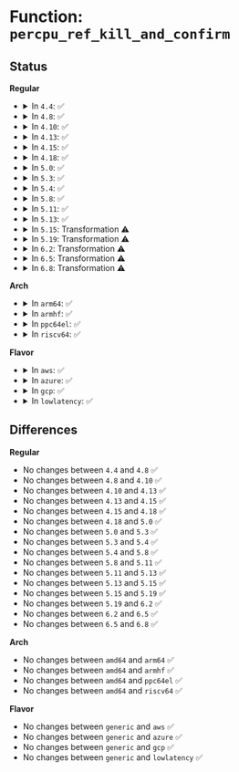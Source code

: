 # Function: <code>percpu_ref_kill_and_confirm</code>

## Status
<b>Regular</b>
<ul>
<li>
<details>
<summary>In <code>4.4</code>: ✅</summary>

```c
void percpu_ref_kill_and_confirm(struct percpu_ref *ref, percpu_ref_func_t *confirm_kill);
```

**Collision:** Unique Global

**Inline:** No

**Transformation:** False

**Instances:**

```
In lib/percpu-refcount.c (ffffffff813ff310)
Location: lib/percpu-refcount.c:299
Inline: False
Direct callers:
  - kernel/cgroup.c:kill_css
  - kernel/cgroup.c:kill_css
  - kernel/cgroup.c:cgroup_release_root
  - mm/backing-dev.c:cgwb_kill
  - fs/aio.c:kill_ioctx
  - fs/aio.c:free_ioctx_users
  - block/partition-generic.c:delete_partition
```
**Symbols:**

```
ffffffff813ff310-ffffffff813ff399: percpu_ref_kill_and_confirm (STB_GLOBAL)
```
</details>
</li>
<li>
<details>
<summary>In <code>4.8</code>: ✅</summary>

```c
void percpu_ref_kill_and_confirm(struct percpu_ref *ref, percpu_ref_func_t *confirm_kill);
```

**Collision:** Unique Global

**Inline:** No

**Transformation:** False

**Instances:**

```
In lib/percpu-refcount.c (ffffffff814469f0)
Location: lib/percpu-refcount.c:299
Inline: False
Direct callers:
  - kernel/cgroup.c:kill_css
  - kernel/cgroup.c:kill_css
  - kernel/cgroup.c:cgroup_kill_sb
  - mm/backing-dev.c:cgwb_kill
  - fs/aio.c:kill_ioctx
  - fs/aio.c:free_ioctx_users
  - block/partition-generic.c:delete_partition
```
**Symbols:**

```
ffffffff814469f0-ffffffff81446a71: percpu_ref_kill_and_confirm (STB_GLOBAL)
```
</details>
</li>
<li>
<details>
<summary>In <code>4.10</code>: ✅</summary>

```c
void percpu_ref_kill_and_confirm(struct percpu_ref *ref, percpu_ref_func_t *confirm_kill);
```

**Collision:** Unique Global

**Inline:** No

**Transformation:** False

**Instances:**

```
In lib/percpu-refcount.c (ffffffff814651d0)
Location: lib/percpu-refcount.c:309
Inline: False
Direct callers:
  - kernel/cgroup.c:kill_css
  - kernel/cgroup.c:kill_css
  - kernel/cgroup.c:cgroup_kill_sb
  - mm/backing-dev.c:cgwb_kill
  - fs/aio.c:kill_ioctx
  - fs/aio.c:free_ioctx_users
  - block/partition-generic.c:delete_partition
```
**Symbols:**

```
ffffffff814651d0-ffffffff81465275: percpu_ref_kill_and_confirm (STB_GLOBAL)
```
</details>
</li>
<li>
<details>
<summary>In <code>4.13</code>: ✅</summary>

```c
void percpu_ref_kill_and_confirm(struct percpu_ref *ref, percpu_ref_func_t *confirm_kill);
```

**Collision:** Unique Global

**Inline:** No

**Transformation:** False

**Instances:**

```
In lib/percpu-refcount.c (ffffffff8146a2d0)
Location: lib/percpu-refcount.c:326
Inline: False
Direct callers:
  - kernel/cgroup/cgroup.c:kill_css
  - kernel/cgroup/cgroup.c:kill_css
  - kernel/cgroup/cgroup.c:cgroup_kill_sb
  - mm/backing-dev.c:cgwb_kill
  - fs/aio.c:kill_ioctx
  - fs/aio.c:free_ioctx_users
  - block/partition-generic.c:delete_partition
```
**Symbols:**

```
ffffffff8146a2d0-ffffffff8146a369: percpu_ref_kill_and_confirm (STB_GLOBAL)
```
</details>
</li>
<li>
<details>
<summary>In <code>4.15</code>: ✅</summary>

```c
void percpu_ref_kill_and_confirm(struct percpu_ref *ref, percpu_ref_func_t *confirm_kill);
```

**Collision:** Unique Global

**Inline:** No

**Transformation:** False

**Instances:**

```
In lib/percpu-refcount.c (ffffffff814965c0)
Location: lib/percpu-refcount.c:326
Inline: False
Direct callers:
  - kernel/cgroup/cgroup.c:cgroup_destroy_locked
  - kernel/cgroup/cgroup.c:kill_css
  - kernel/cgroup/cgroup.c:kill_css
  - kernel/cgroup/cgroup.c:cgroup_kill_sb
  - mm/backing-dev.c:cgwb_kill
  - mm/hmm.c:hmm_devmem_ref_kill
  - fs/aio.c:kill_ioctx
  - fs/aio.c:free_ioctx_users
  - block/partition-generic.c:delete_partition
```
**Symbols:**

```
ffffffff814965c0-ffffffff81496661: percpu_ref_kill_and_confirm (STB_GLOBAL)
```
</details>
</li>
<li>
<details>
<summary>In <code>4.18</code>: ✅</summary>

```c
void percpu_ref_kill_and_confirm(struct percpu_ref *ref, percpu_ref_func_t *confirm_kill);
```

**Collision:** Unique Global

**Inline:** No

**Transformation:** False

**Instances:**

```
In lib/percpu-refcount.c (ffffffff814cb820)
Location: lib/percpu-refcount.c:328
Inline: False
Direct callers:
  - kernel/cgroup/cgroup.c:cgroup_destroy_locked
  - kernel/cgroup/cgroup.c:kill_css
  - kernel/cgroup/cgroup.c:kill_css
  - kernel/cgroup/cgroup.c:cgroup_kill_sb
  - mm/backing-dev.c:cgwb_kill
  - mm/hmm.c:hmm_devmem_ref_kill
  - fs/aio.c:kill_ioctx
  - fs/aio.c:free_ioctx_users
  - block/partition-generic.c:delete_partition
```
**Symbols:**

```
ffffffff814cb820-ffffffff814cb8c1: percpu_ref_kill_and_confirm (STB_GLOBAL)
```
</details>
</li>
<li>
<details>
<summary>In <code>5.0</code>: ✅</summary>

```c
void percpu_ref_kill_and_confirm(struct percpu_ref *ref, percpu_ref_func_t *confirm_kill);
```

**Collision:** Unique Global

**Inline:** No

**Transformation:** False

**Instances:**

```
In lib/percpu-refcount.c (ffffffff814e0570)
Location: lib/percpu-refcount.c:328
Inline: False
Direct callers:
  - kernel/cgroup/cgroup.c:cgroup_destroy_locked
  - kernel/cgroup/cgroup.c:kill_css
  - kernel/cgroup/cgroup.c:kill_css
  - kernel/cgroup/cgroup.c:cgroup_kill_sb
  - mm/backing-dev.c:cgwb_kill
  - mm/hmm.c:hmm_devmem_ref_kill
  - fs/aio.c:kill_ioctx
  - fs/aio.c:free_ioctx_users
  - block/partition-generic.c:delete_partition
  - block/blk-cgroup.c:blkg_destroy
```
**Symbols:**

```
ffffffff814e0570-ffffffff814e0611: percpu_ref_kill_and_confirm (STB_GLOBAL)
```
</details>
</li>
<li>
<details>
<summary>In <code>5.3</code>: ✅</summary>

```c
void percpu_ref_kill_and_confirm(struct percpu_ref *ref, percpu_ref_func_t *confirm_kill);
```

**Collision:** Unique Global

**Inline:** No

**Transformation:** False

**Instances:**

```
In lib/percpu-refcount.c (ffffffff8150c510)
Location: lib/percpu-refcount.c:338
Inline: False
Direct callers:
  - kernel/cgroup/cgroup.c:cgroup_destroy_locked
  - kernel/cgroup/cgroup.c:kill_css
  - kernel/cgroup/cgroup.c:kill_css
  - kernel/cgroup/cgroup.c:cgroup_kill_sb
  - kernel/bpf/cgroup.c:cgroup_bpf_offline
  - kernel/bpf/cgroup.c:cgroup_bpf_offline
  - mm/backing-dev.c:cgwb_kill
  - mm/slab_common.c:kmemcg_cache_deactivate_after_rcu
  - fs/aio.c:kill_ioctx
  - fs/aio.c:free_ioctx_users
  - fs/io_uring.c:__io_uring_register
  - fs/io_uring.c:io_ring_ctx_wait_and_kill
  - block/blk-mq.c:blk_freeze_queue_start
  - block/partition-generic.c:delete_partition
  - block/blk-cgroup.c:blkg_destroy
```
**Symbols:**

```
ffffffff8150c510-ffffffff8150c5b9: percpu_ref_kill_and_confirm (STB_GLOBAL)
```
</details>
</li>
<li>
<details>
<summary>In <code>5.4</code>: ✅</summary>

```c
void percpu_ref_kill_and_confirm(struct percpu_ref *ref, percpu_ref_func_t *confirm_kill);
```

**Collision:** Unique Global

**Inline:** No

**Transformation:** False

**Instances:**

```
In lib/percpu-refcount.c (ffffffff8152a360)
Location: lib/percpu-refcount.c:338
Inline: False
Direct callers:
  - kernel/cgroup/cgroup.c:cgroup_destroy_locked
  - kernel/cgroup/cgroup.c:kill_css
  - kernel/cgroup/cgroup.c:kill_css
  - kernel/cgroup/cgroup.c:cgroup_kill_sb
  - kernel/bpf/cgroup.c:cgroup_bpf_offline
  - kernel/bpf/cgroup.c:cgroup_bpf_offline
  - mm/backing-dev.c:cgwb_kill
  - mm/slab_common.c:kmemcg_cache_deactivate_after_rcu
  - fs/aio.c:kill_ioctx
  - fs/aio.c:free_ioctx_users
  - fs/io_uring.c:__io_uring_register
  - fs/io_uring.c:io_ring_ctx_wait_and_kill
  - block/blk-mq.c:blk_freeze_queue_start
  - block/partition-generic.c:delete_partition
  - block/blk-cgroup.c:blkg_destroy
```
**Symbols:**

```
ffffffff8152a360-ffffffff8152a409: percpu_ref_kill_and_confirm (STB_GLOBAL)
```
</details>
</li>
<li>
<details>
<summary>In <code>5.8</code>: ✅</summary>

```c
void percpu_ref_kill_and_confirm(struct percpu_ref *ref, percpu_ref_func_t *confirm_kill);
```

**Collision:** Unique Global

**Inline:** No

**Transformation:** False

**Instances:**

```
In lib/percpu-refcount.c (ffffffff8158db40)
Location: lib/percpu-refcount.c:339
Inline: False
Direct callers:
  - kernel/cgroup/cgroup.c:cgroup_destroy_locked
  - kernel/cgroup/cgroup.c:cgroup_destroy_locked
  - kernel/cgroup/cgroup.c:cgroup_apply_control_disable
  - kernel/cgroup/cgroup.c:cgroup_kill_sb
  - kernel/bpf/cgroup.c:cgroup_bpf_offline
  - kernel/bpf/cgroup.c:cgroup_bpf_offline
  - mm/backing-dev.c:cgwb_kill
  - mm/slab_common.c:kmemcg_cache_deactivate_after_rcu
  - mm/memremap.c:memremap_pages
  - mm/memremap.c:memunmap_pages
  - fs/aio.c:kill_ioctx
  - fs/aio.c:free_ioctx_users
  - fs/io_uring.c:__io_uring_register
  - fs/io_uring.c:io_ring_ctx_wait_and_kill
  - fs/io_uring.c:__io_sqe_files_update
  - fs/io_uring.c:io_sqe_files_unregister
  - fs/io_uring.c:io_sqe_files_unregister
  - block/blk-mq.c:blk_freeze_queue_start
  - block/partitions/core.c:delete_partition
  - block/blk-cgroup.c:blkg_destroy
```
**Symbols:**

```
ffffffff8158db40-ffffffff8158dbe8: percpu_ref_kill_and_confirm (STB_GLOBAL)
```
</details>
</li>
<li>
<details>
<summary>In <code>5.11</code>: ✅</summary>

```c
void percpu_ref_kill_and_confirm(struct percpu_ref *ref, percpu_ref_func_t *confirm_kill);
```

**Collision:** Unique Global

**Inline:** No

**Transformation:** False

**Instances:**

```
In lib/percpu-refcount.c (ffffffff815aa820)
Location: lib/percpu-refcount.c:375
Inline: False
Direct callers:
  - kernel/cgroup/cgroup.c:cgroup_destroy_locked
  - kernel/cgroup/cgroup.c:cgroup_destroy_locked
  - kernel/cgroup/cgroup.c:cgroup_apply_control_disable
  - kernel/cgroup/cgroup.c:cgroup_kill_sb
  - kernel/bpf/trampoline.c:bpf_tramp_image_put
  - kernel/bpf/trampoline.c:__bpf_tramp_image_put_rcu_tasks
  - kernel/bpf/cgroup.c:cgroup_bpf_offline
  - mm/backing-dev.c:cgwb_kill
  - mm/memcontrol.c:memcg_reparent_objcgs
  - mm/memremap.c:memunmap_pages
  - fs/aio.c:kill_ioctx
  - fs/aio.c:free_ioctx_users
  - fs/io_uring.c:__io_uring_register
  - fs/io_uring.c:io_ring_ctx_wait_and_kill
  - fs/io_uring.c:__io_sqe_files_update
  - fs/io_uring.c:io_sqe_files_unregister
  - fs/io_uring.c:io_sqe_files_unregister
  - block/blk-mq.c:blk_freeze_queue_start
  - block/blk-cgroup.c:blkg_destroy
```
**Symbols:**

```
ffffffff815aa820-ffffffff815aa8d5: percpu_ref_kill_and_confirm (STB_GLOBAL)
```
</details>
</li>
<li>
<details>
<summary>In <code>5.13</code>: ✅</summary>

```c
void percpu_ref_kill_and_confirm(struct percpu_ref *ref, percpu_ref_func_t *confirm_kill);
```

**Collision:** Unique Global

**Inline:** No

**Transformation:** False

**Instances:**

```
In lib/percpu-refcount.c (ffffffff815b5440)
Location: lib/percpu-refcount.c:381
Inline: False
Direct callers:
  - kernel/cgroup/cgroup.c:cgroup_destroy_locked
  - kernel/cgroup/cgroup.c:cgroup_destroy_locked
  - kernel/cgroup/cgroup.c:cgroup_apply_control_disable
  - kernel/cgroup/cgroup.c:cgroup_kill_sb
  - kernel/bpf/trampoline.c:bpf_tramp_image_put
  - kernel/bpf/trampoline.c:__bpf_tramp_image_put_rcu_tasks
  - kernel/bpf/cgroup.c:cgroup_bpf_offline
  - mm/backing-dev.c:cgwb_kill
  - mm/memremap.c:memunmap_pages
  - fs/aio.c:kill_ioctx
  - fs/aio.c:free_ioctx_users
  - fs/io_uring.c:__io_uring_register
  - fs/io_uring.c:io_ring_ctx_wait_and_kill
  - fs/io_uring.c:io_rsrc_node_switch
  - block/blk-mq.c:blk_freeze_queue_start
  - block/blk-cgroup.c:blkg_destroy
```
**Symbols:**

```
ffffffff815b5440-ffffffff815b54f5: percpu_ref_kill_and_confirm (STB_GLOBAL)
```
</details>
</li>
<li>
<details>
<summary>In <code>5.15</code>: Transformation ⚠️</summary>

```c
void percpu_ref_kill_and_confirm(struct percpu_ref *ref, percpu_ref_func_t *confirm_kill);
```

**Collision:** Unique Global

**Inline:** No

**Transformation:** True

**Instances:**

```
In lib/percpu-refcount.c (0)
Location: lib/percpu-refcount.c:381
Inline: False
Direct callers:
  - kernel/cgroup/cgroup.c:cgroup_destroy_locked
  - kernel/cgroup/cgroup.c:cgroup_destroy_locked
  - kernel/cgroup/cgroup.c:cgroup_apply_control_disable
  - kernel/cgroup/cgroup.c:cgroup_kill_sb
  - kernel/bpf/trampoline.c:bpf_tramp_image_put
  - kernel/bpf/trampoline.c:__bpf_tramp_image_put_rcu_tasks
  - kernel/bpf/cgroup.c:cgroup_bpf_offline
  - mm/backing-dev.c:cgwb_kill
  - mm/swapfile.c:__do_sys_swapoff
  - mm/memremap.c:memunmap_pages
  - fs/aio.c:kill_ioctx
  - fs/aio.c:free_ioctx_users
  - fs/io_uring.c:__io_uring_register
  - fs/io_uring.c:io_ring_ctx_wait_and_kill
  - block/blk-mq.c:blk_freeze_queue_start
  - block/blk-cgroup.c:blkg_destroy
```
**Symbols:**

```
ffffffff81cdaa8b-ffffffff81cdaa9f: percpu_ref_kill_and_confirm.cold (STB_LOCAL)
ffffffff8161b860-ffffffff8161b925: percpu_ref_kill_and_confirm (STB_GLOBAL)
```
</details>
</li>
<li>
<details>
<summary>In <code>5.19</code>: Transformation ⚠️</summary>

```c
void percpu_ref_kill_and_confirm(struct percpu_ref *ref, percpu_ref_func_t *confirm_kill);
```

**Collision:** Unique Global

**Inline:** No

**Transformation:** True

**Instances:**

```
In lib/percpu-refcount.c (0)
Location: lib/percpu-refcount.c:382
Inline: False
Direct callers:
  - kernel/cgroup/cgroup.c:cgroup_destroy_locked
  - kernel/cgroup/cgroup.c:cgroup_destroy_locked
  - kernel/cgroup/cgroup.c:cgroup_apply_control_disable
  - kernel/cgroup/cgroup.c:cgroup_kill_sb
  - kernel/bpf/cgroup.c:cgroup_bpf_offline
  - mm/backing-dev.c:cgwb_kill
  - mm/swapfile.c:__do_sys_swapoff
  - mm/memremap.c:memunmap_pages
  - fs/aio.c:kill_ioctx
  - fs/aio.c:free_ioctx_users
  - block/blk-cgroup.c:blkg_destroy
  - io_uring/io_uring.c:io_ring_ctx_wait_and_kill
```
**Symbols:**

```
ffffffff81e9335a-ffffffff81e9336f: percpu_ref_kill_and_confirm.cold (STB_LOCAL)
ffffffff816e90f0-ffffffff816e91c6: percpu_ref_kill_and_confirm (STB_GLOBAL)
```
</details>
</li>
<li>
<details>
<summary>In <code>6.2</code>: Transformation ⚠️</summary>

```c
void percpu_ref_kill_and_confirm(struct percpu_ref *ref, percpu_ref_func_t *confirm_kill);
```

**Collision:** Unique Global

**Inline:** No

**Transformation:** True

**Instances:**

```
In lib/percpu-refcount.c (0)
Location: lib/percpu-refcount.c:383
Inline: False
Direct callers:
  - kernel/cgroup/cgroup.c:cgroup_destroy_locked
  - kernel/cgroup/cgroup.c:cgroup_destroy_locked
  - kernel/cgroup/cgroup.c:cgroup_apply_control_disable
  - kernel/cgroup/cgroup.c:cgroup_kill_sb
  - kernel/bpf/cgroup.c:cgroup_bpf_offline
  - mm/backing-dev.c:cgwb_kill
  - mm/swapfile.c:__do_sys_swapoff
  - mm/memcontrol.c:memcg_reparent_objcgs
  - mm/memremap.c:memunmap_pages
  - fs/aio.c:kill_ioctx
  - fs/aio.c:free_ioctx_users
  - block/blk-cgroup.c:blkg_destroy
  - io_uring/io_uring.c:io_ring_ctx_wait_and_kill
```
**Symbols:**

```
ffffffff820784c6-ffffffff820784db: percpu_ref_kill_and_confirm.cold (STB_LOCAL)
ffffffff817d91f0-ffffffff817d92c6: percpu_ref_kill_and_confirm (STB_GLOBAL)
```
</details>
</li>
<li>
<details>
<summary>In <code>6.5</code>: Transformation ⚠️</summary>

```c
void percpu_ref_kill_and_confirm(struct percpu_ref *ref, percpu_ref_func_t *confirm_kill);
```

**Collision:** Unique Global

**Inline:** No

**Transformation:** True

**Instances:**

```
In lib/percpu-refcount.c (0)
Location: lib/percpu-refcount.c:383
Inline: False
Direct callers:
  - kernel/cgroup/cgroup.c:cgroup_destroy_locked
  - kernel/cgroup/cgroup.c:cgroup_destroy_locked
  - kernel/cgroup/cgroup.c:cgroup_apply_control_disable
  - kernel/cgroup/cgroup.c:cgroup_kill_sb
  - kernel/bpf/cgroup.c:cgroup_bpf_offline
  - mm/backing-dev.c:cgwb_kill
  - mm/swapfile.c:__do_sys_swapoff
  - mm/memcontrol.c:memcg_reparent_objcgs
  - mm/memremap.c:memunmap_pages
  - fs/aio.c:kill_ioctx
  - fs/aio.c:free_ioctx_users
  - block/blk-cgroup.c:blkg_destroy
  - io_uring/io_uring.c:io_ring_ctx_wait_and_kill
```
**Symbols:**

```
ffffffff820f8a22-ffffffff820f8a37: percpu_ref_kill_and_confirm.cold (STB_LOCAL)
ffffffff81818400-ffffffff818184d2: percpu_ref_kill_and_confirm (STB_GLOBAL)
```
</details>
</li>
<li>
<details>
<summary>In <code>6.8</code>: Transformation ⚠️</summary>

```c
void percpu_ref_kill_and_confirm(struct percpu_ref *ref, percpu_ref_func_t *confirm_kill);
```

**Collision:** Unique Global

**Inline:** No

**Transformation:** True

**Instances:**

```
In lib/percpu-refcount.c (0)
Location: lib/percpu-refcount.c:383
Inline: False
Direct callers:
  - kernel/cgroup/cgroup.c:cgroup_destroy_locked
  - kernel/cgroup/cgroup.c:cgroup_destroy_locked
  - kernel/cgroup/cgroup.c:cgroup_apply_control_disable
  - kernel/cgroup/cgroup.c:cgroup_kill_sb
  - kernel/bpf/cgroup.c:cgroup_bpf_offline
  - mm/backing-dev.c:cgwb_kill
  - mm/swapfile.c:__do_sys_swapoff
  - mm/memcontrol.c:memcg_reparent_objcgs
  - mm/memremap.c:memunmap_pages
  - fs/aio.c:kill_ioctx
  - fs/aio.c:free_ioctx_users
  - block/blk-cgroup.c:blkg_destroy
  - io_uring/io_uring.c:io_ring_ctx_wait_and_kill
  - drivers/md/md.c:mddev_suspend
  - drivers/md/md.c:mddev_suspend
```
**Symbols:**

```
ffffffff821d6543-ffffffff821d6558: percpu_ref_kill_and_confirm.cold (STB_LOCAL)
ffffffff8185d700-ffffffff8185d7d2: percpu_ref_kill_and_confirm (STB_GLOBAL)
```
</details>
</li>
</ul>
<b>Arch</b>
<ul>
<li>
<details>
<summary>In <code>arm64</code>: ✅</summary>

```c
void percpu_ref_kill_and_confirm(struct percpu_ref *ref, percpu_ref_func_t *confirm_kill);
```

**Collision:** Unique Global

**Inline:** No

**Transformation:** False

**Instances:**

```
In lib/percpu-refcount.c (ffff800010635470)
Location: lib/percpu-refcount.c:338
Inline: False
Direct callers:
  - kernel/cgroup/cgroup.c:cgroup_destroy_locked
  - kernel/cgroup/cgroup.c:kill_css
  - kernel/cgroup/cgroup.c:cgroup_kill_sb
  - kernel/bpf/cgroup.c:cgroup_bpf_offline
  - kernel/bpf/cgroup.c:cgroup_bpf_offline
  - mm/backing-dev.c:cgwb_kill
  - mm/slab_common.c:kmemcg_cache_deactivate_after_rcu
  - fs/aio.c:kill_ioctx
  - fs/aio.c:free_ioctx_users
  - fs/io_uring.c:__arm64_sys_io_uring_register
  - fs/io_uring.c:io_ring_ctx_wait_and_kill
  - block/blk-mq.c:blk_freeze_queue_start
  - block/partition-generic.c:delete_partition
  - block/blk-cgroup.c:blkg_destroy
```
**Symbols:**

```
ffff800010635470-ffff8000106355d8: percpu_ref_kill_and_confirm (STB_GLOBAL)
```
</details>
</li>
<li>
<details>
<summary>In <code>armhf</code>: ✅</summary>

```c
void percpu_ref_kill_and_confirm(struct percpu_ref *ref, percpu_ref_func_t *confirm_kill);
```

**Collision:** Unique Global

**Inline:** No

**Transformation:** False

**Instances:**

```
In lib/percpu-refcount.c (c07db5c8)
Location: lib/percpu-refcount.c:338
Inline: False
Direct callers:
  - kernel/cgroup/cgroup.c:cgroup_destroy_locked
  - kernel/cgroup/cgroup.c:kill_css
  - kernel/cgroup/cgroup.c:cgroup_kill_sb
  - kernel/bpf/cgroup.c:cgroup_bpf_offline
  - mm/backing-dev.c:cgwb_kill
  - mm/slab_common.c:kmemcg_cache_deactivate_after_rcu
  - fs/aio.c:kill_ioctx
  - fs/aio.c:free_ioctx_users
  - fs/io_uring.c:__se_sys_io_uring_register
  - fs/io_uring.c:io_ring_ctx_wait_and_kill
  - block/blk-mq.c:blk_freeze_queue_start
  - block/partition-generic.c:delete_partition
  - block/blk-cgroup.c:blkg_destroy
```
**Symbols:**

```
c07db5c8-c07db6dc: percpu_ref_kill_and_confirm (STB_GLOBAL)
```
</details>
</li>
<li>
<details>
<summary>In <code>ppc64el</code>: ✅</summary>

```c
void percpu_ref_kill_and_confirm(struct percpu_ref *ref, percpu_ref_func_t *confirm_kill);
```

**Collision:** Unique Global

**Inline:** No

**Transformation:** False

**Instances:**

```
In lib/percpu-refcount.c (c0000000007daeb0)
Location: lib/percpu-refcount.c:338
Inline: False
Direct callers:
  - kernel/cgroup/cgroup.c:cgroup_destroy_locked
  - kernel/cgroup/cgroup.c:kill_css
  - kernel/cgroup/cgroup.c:kill_css
  - kernel/cgroup/cgroup.c:cgroup_kill_sb
  - kernel/bpf/cgroup.c:cgroup_bpf_offline
  - kernel/bpf/cgroup.c:cgroup_bpf_offline
  - mm/backing-dev.c:cgwb_kill
  - mm/slab_common.c:kmemcg_cache_deactivate_after_rcu
  - fs/aio.c:kill_ioctx
  - fs/aio.c:free_ioctx_users
  - fs/io_uring.c:__se_sys_io_uring_register
  - fs/io_uring.c:io_ring_ctx_wait_and_kill
  - block/blk-mq.c:blk_freeze_queue_start
  - block/partition-generic.c:delete_partition
  - block/blk-cgroup.c:blkg_destroy
```
**Symbols:**

```
c0000000007daeb0-c0000000007db00c: percpu_ref_kill_and_confirm (STB_GLOBAL)
```
</details>
</li>
<li>
<details>
<summary>In <code>riscv64</code>: ✅</summary>

```c
void percpu_ref_kill_and_confirm(struct percpu_ref *ref, percpu_ref_func_t *confirm_kill);
```

**Collision:** Unique Global

**Inline:** No

**Transformation:** False

**Instances:**

```
In lib/percpu-refcount.c (ffffffe000462ece)
Location: lib/percpu-refcount.c:338
Inline: False
Direct callers:
  - kernel/cgroup/cgroup.c:cgroup_destroy_locked
  - kernel/cgroup/cgroup.c:kill_css
  - kernel/cgroup/cgroup.c:cgroup_kill_sb
  - kernel/bpf/cgroup.c:cgroup_bpf_offline
  - mm/backing-dev.c:cgwb_kill
  - mm/slab_common.c:kmemcg_cache_deactivate_after_rcu
  - fs/aio.c:kill_ioctx
  - fs/aio.c:free_ioctx_users
  - fs/io_uring.c:__se_sys_io_uring_register
  - fs/io_uring.c:io_ring_ctx_wait_and_kill
  - block/blk-mq.c:blk_freeze_queue_start
  - block/partition-generic.c:delete_partition
  - block/blk-cgroup.c:blkg_destroy
```
**Symbols:**

```
ffffffe000462ece-ffffffe000462fa2: percpu_ref_kill_and_confirm (STB_GLOBAL)
```
</details>
</li>
</ul>
<b>Flavor</b>
<ul>
<li>
<details>
<summary>In <code>aws</code>: ✅</summary>

```c
void percpu_ref_kill_and_confirm(struct percpu_ref *ref, percpu_ref_func_t *confirm_kill);
```

**Collision:** Unique Global

**Inline:** No

**Transformation:** False

**Instances:**

```
In lib/percpu-refcount.c (ffffffff81522940)
Location: lib/percpu-refcount.c:338
Inline: False
Direct callers:
  - kernel/cgroup/cgroup.c:cgroup_destroy_locked
  - kernel/cgroup/cgroup.c:kill_css
  - kernel/cgroup/cgroup.c:kill_css
  - kernel/cgroup/cgroup.c:cgroup_kill_sb
  - kernel/bpf/cgroup.c:cgroup_bpf_offline
  - kernel/bpf/cgroup.c:cgroup_bpf_offline
  - mm/backing-dev.c:cgwb_kill
  - mm/slab_common.c:kmemcg_cache_deactivate_after_rcu
  - fs/aio.c:kill_ioctx
  - fs/aio.c:free_ioctx_users
  - fs/io_uring.c:__io_uring_register
  - fs/io_uring.c:io_ring_ctx_wait_and_kill
  - block/blk-mq.c:blk_freeze_queue_start
  - block/partition-generic.c:delete_partition
  - block/blk-cgroup.c:blkg_destroy
```
**Symbols:**

```
ffffffff81522940-ffffffff815229e9: percpu_ref_kill_and_confirm (STB_GLOBAL)
```
</details>
</li>
<li>
<details>
<summary>In <code>azure</code>: ✅</summary>

```c
void percpu_ref_kill_and_confirm(struct percpu_ref *ref, percpu_ref_func_t *confirm_kill);
```

**Collision:** Unique Global

**Inline:** No

**Transformation:** False

**Instances:**

```
In lib/percpu-refcount.c (ffffffff81512c20)
Location: lib/percpu-refcount.c:338
Inline: False
Direct callers:
  - kernel/cgroup/cgroup.c:cgroup_destroy_locked
  - kernel/cgroup/cgroup.c:kill_css
  - kernel/cgroup/cgroup.c:kill_css
  - kernel/cgroup/cgroup.c:cgroup_kill_sb
  - kernel/bpf/cgroup.c:cgroup_bpf_offline
  - kernel/bpf/cgroup.c:cgroup_bpf_offline
  - mm/backing-dev.c:cgwb_kill
  - mm/slab_common.c:kmemcg_cache_deactivate_after_rcu
  - fs/aio.c:kill_ioctx
  - fs/aio.c:free_ioctx_users
  - fs/io_uring.c:__io_uring_register
  - fs/io_uring.c:io_ring_ctx_wait_and_kill
  - block/blk-mq.c:blk_freeze_queue_start
  - block/partition-generic.c:delete_partition
  - block/blk-cgroup.c:blkg_destroy
```
**Symbols:**

```
ffffffff81512c20-ffffffff81512cc9: percpu_ref_kill_and_confirm (STB_GLOBAL)
```
</details>
</li>
<li>
<details>
<summary>In <code>gcp</code>: ✅</summary>

```c
void percpu_ref_kill_and_confirm(struct percpu_ref *ref, percpu_ref_func_t *confirm_kill);
```

**Collision:** Unique Global

**Inline:** No

**Transformation:** False

**Instances:**

```
In lib/percpu-refcount.c (ffffffff8151e9d0)
Location: lib/percpu-refcount.c:338
Inline: False
Direct callers:
  - kernel/cgroup/cgroup.c:cgroup_destroy_locked
  - kernel/cgroup/cgroup.c:kill_css
  - kernel/cgroup/cgroup.c:kill_css
  - kernel/cgroup/cgroup.c:cgroup_kill_sb
  - kernel/bpf/cgroup.c:cgroup_bpf_offline
  - kernel/bpf/cgroup.c:cgroup_bpf_offline
  - mm/backing-dev.c:cgwb_kill
  - mm/slab_common.c:kmemcg_cache_deactivate_after_rcu
  - fs/aio.c:kill_ioctx
  - fs/aio.c:free_ioctx_users
  - fs/io_uring.c:__io_uring_register
  - fs/io_uring.c:io_ring_ctx_wait_and_kill
  - block/blk-mq.c:blk_freeze_queue_start
  - block/partition-generic.c:delete_partition
  - block/blk-cgroup.c:blkg_destroy
```
**Symbols:**

```
ffffffff8151e9d0-ffffffff8151ea79: percpu_ref_kill_and_confirm (STB_GLOBAL)
```
</details>
</li>
<li>
<details>
<summary>In <code>lowlatency</code>: ✅</summary>

```c
void percpu_ref_kill_and_confirm(struct percpu_ref *ref, percpu_ref_func_t *confirm_kill);
```

**Collision:** Unique Global

**Inline:** No

**Transformation:** False

**Instances:**

```
In lib/percpu-refcount.c (ffffffff81538290)
Location: lib/percpu-refcount.c:338
Inline: False
Direct callers:
  - kernel/cgroup/cgroup.c:cgroup_destroy_locked
  - kernel/cgroup/cgroup.c:kill_css
  - kernel/cgroup/cgroup.c:cgroup_kill_sb
  - kernel/bpf/cgroup.c:cgroup_bpf_offline
  - mm/backing-dev.c:cgwb_kill
  - mm/slab_common.c:kmemcg_cache_deactivate_after_rcu
  - fs/aio.c:kill_ioctx
  - fs/aio.c:free_ioctx_users
  - fs/io_uring.c:__io_uring_register
  - fs/io_uring.c:io_ring_ctx_wait_and_kill
  - block/blk-mq.c:blk_freeze_queue_start
  - block/partition-generic.c:delete_partition
  - block/blk-cgroup.c:blkg_destroy
```
**Symbols:**

```
ffffffff81538290-ffffffff81538350: percpu_ref_kill_and_confirm (STB_GLOBAL)
```
</details>
</li>
</ul>

## Differences
<b>Regular</b>
<ul>
<li>
No changes between <code>4.4</code> and <code>4.8</code> ✅
</li>
<li>
No changes between <code>4.8</code> and <code>4.10</code> ✅
</li>
<li>
No changes between <code>4.10</code> and <code>4.13</code> ✅
</li>
<li>
No changes between <code>4.13</code> and <code>4.15</code> ✅
</li>
<li>
No changes between <code>4.15</code> and <code>4.18</code> ✅
</li>
<li>
No changes between <code>4.18</code> and <code>5.0</code> ✅
</li>
<li>
No changes between <code>5.0</code> and <code>5.3</code> ✅
</li>
<li>
No changes between <code>5.3</code> and <code>5.4</code> ✅
</li>
<li>
No changes between <code>5.4</code> and <code>5.8</code> ✅
</li>
<li>
No changes between <code>5.8</code> and <code>5.11</code> ✅
</li>
<li>
No changes between <code>5.11</code> and <code>5.13</code> ✅
</li>
<li>
No changes between <code>5.13</code> and <code>5.15</code> ✅
</li>
<li>
No changes between <code>5.15</code> and <code>5.19</code> ✅
</li>
<li>
No changes between <code>5.19</code> and <code>6.2</code> ✅
</li>
<li>
No changes between <code>6.2</code> and <code>6.5</code> ✅
</li>
<li>
No changes between <code>6.5</code> and <code>6.8</code> ✅
</li>
</ul>
<b>Arch</b>
<ul>
<li>
No changes between <code>amd64</code> and <code>arm64</code> ✅
</li>
<li>
No changes between <code>amd64</code> and <code>armhf</code> ✅
</li>
<li>
No changes between <code>amd64</code> and <code>ppc64el</code> ✅
</li>
<li>
No changes between <code>amd64</code> and <code>riscv64</code> ✅
</li>
</ul>
<b>Flavor</b>
<ul>
<li>
No changes between <code>generic</code> and <code>aws</code> ✅
</li>
<li>
No changes between <code>generic</code> and <code>azure</code> ✅
</li>
<li>
No changes between <code>generic</code> and <code>gcp</code> ✅
</li>
<li>
No changes between <code>generic</code> and <code>lowlatency</code> ✅
</li>
</ul>
